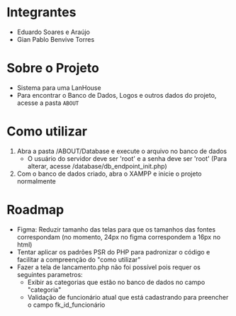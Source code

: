 # Integrantes

-   Eduardo Soares e Araújo
-   Gian Pablo Benvive Torres

# Sobre o Projeto

-   Sistema para uma LanHouse
-   Para encontrar o Banco de Dados, Logos e outros dados do projeto, acesse a pasta `ABOUT`

# Como utilizar
1. Abra a pasta /ABOUT/Database e execute o arquivo no banco de dados
    - O usuário do servidor deve ser 'root' e a senha deve ser 'root' (Para alterar, acesse /database/db_endpoint_init.php)
2. Com o banco de dados criado, abra o XAMPP e inicie o projeto normalmente

# Roadmap

-   Figma: Reduzir tamanho das telas para que os tamanhos das fontes correspondam (no momento, 24px no figma correspondem a 16px no html)
-   Tentar aplicar os padrões PSR do PHP para padronizar o código e facilitar a compreenção do "como utilizar"
-   Fazer a tela de lancamento.php não foi possível pois requer os seguintes parametros:
    -   Exibir as categorias que estão no banco de dados no campo "categoria"
    -   Validação de funcionário atual que está cadastrando para preencher o campo fk_id_funcionário
